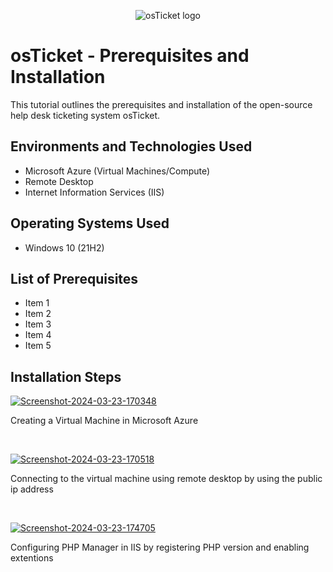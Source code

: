 <p align="center">
<img src="https://i.imgur.com/Clzj7Xs.png" alt="osTicket logo"/>
</p>

<h1>osTicket - Prerequisites and Installation</h1>
This tutorial outlines the prerequisites and installation of the open-source help desk ticketing system osTicket.<br />


<h2>Environments and Technologies Used</h2>

- Microsoft Azure (Virtual Machines/Compute)
- Remote Desktop
- Internet Information Services (IIS)

<h2>Operating Systems Used </h2>

- Windows 10</b> (21H2)

<h2>List of Prerequisites</h2>

- Item 1
- Item 2
- Item 3
- Item 4
- Item 5

<h2>Installation Steps</h2>

<p>
<a href="https://ibb.co/74MPYGz"><img src="https://i.ibb.co/M6wr2Rh/Screenshot-2024-03-23-170348.png" alt="Screenshot-2024-03-23-170348" border="0" /></a>
<p>
Creating a Virtual Machine in Microsoft Azure
</p>
<br />

<p>
<a href="https://ibb.co/L5tFPmz"><img src="https://i.ibb.co/6BPMZzR/Screenshot-2024-03-23-170518.png" alt="Screenshot-2024-03-23-170518" border="0" /></a>
</p>
<p>
Connecting to the virtual machine using remote desktop by using the public ip address
</p>
<br />

<p>
<a href="https://ibb.co/SvbdTcM"><img src="https://i.ibb.co/GPytw98/Screenshot-2024-03-23-174705.png" alt="Screenshot-2024-03-23-174705" border="0" /></a>
</p>
<p>
Configuring PHP Manager in IIS by registering PHP version and enabling extentions
</p>
<br />
